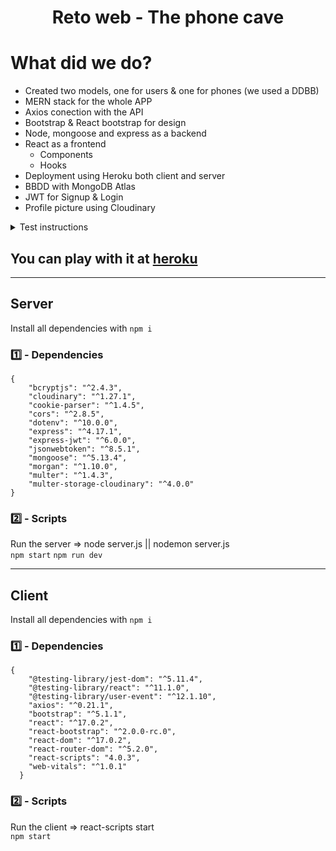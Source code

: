 <div align="center">
<h1>Reto web - The phone cave</h1> 
</div>

# What did we do?
- Created two models, one for users & one for phones (we used a DDBB)
- MERN stack for the whole APP
- Axios conection with the API
- Bootstrap & React bootstrap for design
- Node, mongoose and express as a backend
- React as a frontend
  - Components
  - Hooks
- Deployment using Heroku both client and server
- BBDD with MongoDB Atlas
- JWT for Signup & Login
- Profile picture using Cloudinary

<details>
  <summary>Test instructions</summary>

# Bienvenid@ al reto de The Phone Cave

En The Phone Cave estamos buscando a esa persona que nos ayude a convertir nuestra tienda cueva en casa y para ello os presentamos este reto.

##### El reto (3 primeras horas)

Tu tarea es escribir una aplicación de catálogo de telefonos. Los requisitos mínimos para que aceptar tu código son los siguientes:

1. Escribir una API REST en el lenguaje que te resulte más cómodo (NodeJS, Rails, Java) que cumpla con lo siguientes objetivos:
 - 1 endpoint `/teléfonos`
 - Devuelve la carga adjunta "phones.json"
 - No hay necesidad de una capa de persistencia (BBDD). 
2. Escribir una aplicación de React que muestre los teléfonos de la API:
 - Utilice Axios (o una biblioteca similar) para obtener datos de la API REST.
 - Mostrar una lista inicial con todos los teléfonos
 - Cuando se selecciona un modelo de teléfono de la lista, se muestra una vista detallada del teléfono que muestra algunos detalles sobre el mismo.
 - Mostrar un componente tipo spinner o de marcador de posición mientras la solicitud de la API está en curso. (simular si no existen tiempos de carga)
 - Haz que se vea decente. No hay necesidad de un diseño súper sofisticado, pero como mínimo, hazlo algo sensible para que no se vea terrible en un teléfono móvil. Añade imágenes para cada dispositivo.
3. Entrega tu resultado vía PR.

##### Los bonus (7 próximos días)
Como habrás podido comprobar esta aplicación es muy sencilla, pero no te vamos a mentir nos gustaria verte desplegar todo tu arsenal de armas, así pues si sabes:

- Typescript
- GraphQL
- Mongo
- Redux
- Hooks
- Styled Components
- Docker
- Eres capaz de subir a producción la página
- ...

Los límites los pones TU:

 - Puedes hacer una API compleja, añadir login, un carrito de la compra...
 - Puedes maquetarlo en exclusiva para movil a modo de app...

Ahora bien, hablemos de el limite de entrega:

- Queremos ver una PR tres horas despues de que haya comenzado el reto. En ella deben de estar los objetivos básicos descritos en el punto El Reto.
- Una vez enviada esa PR tendrás una semana para completar los bonus de la app y convertirla en tu proyecto soñado.


- En el supuesto de que transcurridas las tres horas no tengas los objetivos del MVP listos envia la PR indistintamente. Se trata de un reto de velocidad.
- No se aceptaran PR en el día 7 si no se hizo la PR a las tres horas. Un reto complementa al anterior aunque se evaluen por separado.


Para comenzar con el reto haz fork del repositorio y para entregarlo no olvides hacer PR. Currate un Readme.MD bueno, si no se adjuntan las instrucciones para correr el repo tu candidatura quedará invalidada.
 </details>

## You can play with it at <a href="https://reto-web-phones-cli.herokuapp.com/telefonos">heroku</a>
---

## Server
Install all dependencies with
``` npm i ```

### :one: - Dependencies
```
{
    "bcryptjs": "^2.4.3",
    "cloudinary": "^1.27.1",
    "cookie-parser": "^1.4.5",
    "cors": "^2.8.5",
    "dotenv": "^10.0.0",
    "express": "^4.17.1",
    "express-jwt": "^6.0.0",
    "jsonwebtoken": "^8.5.1",
    "mongoose": "^5.13.4",
    "morgan": "^1.10.0",
    "multer": "^1.4.3",
    "multer-storage-cloudinary": "^4.0.0"
}
```

### :two: - Scripts
Run the server => node server.js || nodemon server.js </br>
``` npm start ```
``` npm run dev ```

---

## Client
Install all dependencies with
``` npm i ```
### :one: - Dependencies
```
{
    "@testing-library/jest-dom": "^5.11.4",
    "@testing-library/react": "^11.1.0",
    "@testing-library/user-event": "^12.1.10",
    "axios": "^0.21.1",
    "bootstrap": "^5.1.1",
    "react": "^17.0.2",
    "react-bootstrap": "^2.0.0-rc.0",
    "react-dom": "^17.0.2",
    "react-router-dom": "^5.2.0",
    "react-scripts": "4.0.3",
    "web-vitals": "^1.0.1"
  }
  ```
### :two: - Scripts
Run the client => react-scripts start </br>
``` npm start ```